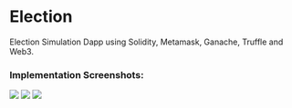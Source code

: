 # Election
Election Simulation Dapp using Solidity, Metamask, Ganache, Truffle and Web3.

<h3>Implementation Screenshots:</h3>

<img src="https://i.ibb.co/f9JzkYr/Screenshot-from-2020-05-09-22-29-07.png" />
<img src="https://i.ibb.co/hZYHhpm/Screenshot-from-2020-05-09-22-29-13.png" />
<img src="https://i.ibb.co/dKqK2BK/Screenshot-from-2020-05-09-22-29-22.png" />
